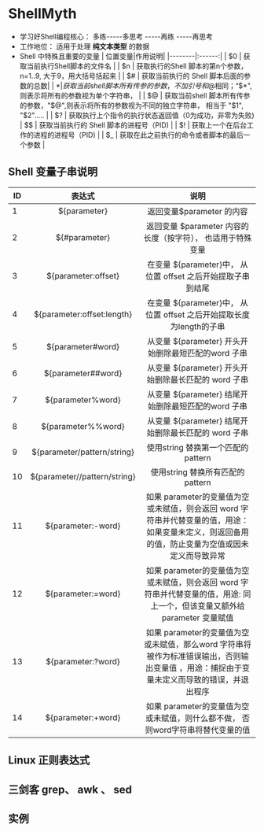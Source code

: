 # ShellMyth
* 学习好Shell编程核心： 多练-----多思考 -----再练 -----再思考
* 工作地位： 适用于处理 **纯文本类型** 的数据
* Shell 中特殊且重要的变量
| 位置变量|作用说明|
|--------|:------:|
| $0    | 获取当前执行Shell脚本的文件名 |
| $n    | 获取执行的Shell 脚本的第n个参数，n=1..9, 大于9，用大括号括起来 |
| $#    | 获取当前执行的 Shell 脚本后面的参数的总数|
| $*    | 获取当前shell 脚本所有传参的参数，不加引号和$@相同；“$*",则表示将所有的参数视为单个字符串， |
| $@    | 获取当前shell 脚本所有传参的参数，"$@",则表示将所有的参数视为不同的独立字符串， 相当于 "$1", "$2"..... |
| $?    | 获取执行上个指令的执行状态返回值（0为成功，非零为失败)   
| $$    | 获取当前执行的 Shell 脚本的进程号（PID) |
| $!    | 获取上一个在后台工作的进程的进程号（PID) |
| $_    | 获取在此之前执行的命令或者脚本的最后一个参数 |
## Shell 变量子串说明
|ID|表达式|说明|
|--------|:-------:|:------:|
| 1 |${parameter}                 | 返回变量$parameter 的内容|
| 2 |${#parameter}                | 返回变量 $parameter 内容的长度（按字符）， 也适用于特殊变量 |
| 3 |${parameter:offset}          | 在变量 ${parameter}中， 从位置 offset 之后开始提取子串到结尾 |
| 4 |${parameter:offset:length}   | 在变量 ${parameter}中， 从位置 offset 之后开始提取长度为length的子串 |
| 5 |${parameter#word}            | 从变量 ${parameter} 开头开始删除最短匹配的word 子串|
| 6 |${parameter##word}           | 从变量 ${parameter} 开头开始删除最长匹配的 word 子串 |
| 7 |${parameter%word}            | 从变量 ${parameter} 结尾开始删除最短匹配的word 子串|
| 8 |${parameter%%word}           | 从变量 ${parameter} 结尾开始删除最长匹配的 word 子串 |
| 9 |${parameter/pattern/string}  | 使用string 替换第一个匹配的pattern              |
| 10|${parameter//pattern/string} | 使用string 替换所有匹配的pattern              |
| 11|${parameter:-word}           | 如果 parameter的变量值为空或未赋值，则会返回 word 字符串并代替变量的值，用途：如果变量未定义，则返回备用的值，防止变量为空值或因未定义而导致异常|
| 12|${parameter:=word}           | 如果 parameter的变量值为空或未赋值，则会返回 word 字符串并代替变量的值，用途: 同上一个，但该变量又额外给parameter 变量赋值|
| 13|${parameter:?word}           | 如果 parameter的变量值为空或未赋值，那么word 字符串将被作为标准错误输出，否则输出变量值 ，用途：捕捉由于变量未定义而导致的错误，并退出程序|
| 14|${parameter:+word}           | 如果 parameter的变量值为空或未赋值，则什么都不做， 否则word字符串将替代变量的值|

 



## Linux 正则表达式
## 三剑客  grep、 awk 、 sed

## 实例


[My github]: https://github.com/linleijava/ "git"
